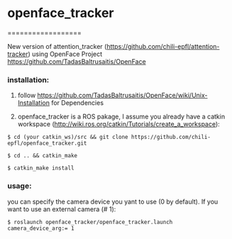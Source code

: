 # openface_tracker
==================

New version of attention_tracker (https://github.com/chili-epfl/attention-tracker) using OpenFace Project https://github.com/TadasBaltrusaitis/OpenFace


### installation:

1. follow https://github.com/TadasBaltrusaitis/OpenFace/wiki/Unix-Installation for Dependencies

2. openface_tracker is a ROS pakage, I assume you already have a catkin workspace (http://wiki.ros.org/catkin/Tutorials/create_a_workspace):

```
$ cd (your catkin_ws)/src && git clone https://github.com/chili-epfl/openface_tracker.git
```
```
$ cd .. && catkin_make
```
```
$ catkin_make install
```

### usage: 

you can specify the camera device you yant to use (0 by default). If you want to use an external camera (# 1):
```
$ roslaunch openface_tracker/openface_tracker.launch camera_device_arg:= 1
```
